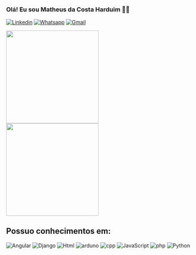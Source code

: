 ### Olá! Eu sou Matheus da Costa Harduim 👋🏽

[![Linkedin](https://img.shields.io/badge/LinkedIn-0077B5?style=for-the-badge&logo=linkedin&logoColor=white)](www.linkedin.com/in/MCHarduim)
[![Whatsapp](https://img.shields.io/badge/WhatsApp-25D366?style=for-the-badge&logo=whatsapp&logoColor=white)]()
[![Gmail](https://img.shields.io/badge/Gmail-D14836?style=for-the-badge&logo=gmail&logoColor=white)]()

<!-- ![Harduim GitHub stats](https://github-readme-stats.vercel.app/api?username=harduim300&show_icons=true&theme=tokyonight) -->
<!-- ![Harduim Githhub Percent](https://github-readme-stats.vercel.app/api/top-langs/?username=harduim300&theme=tokyonight) -->

<img src="https://github-readme-stats.vercel.app/api?username=harduim300&show_icons=true&theme=tokyonight" height="250.25rem" />
<img src="https://github-readme-stats.vercel.app/api/top-langs/?username=harduim300&theme=tokyonight" height="250.25rem" />

## Possuo conhecimentos em:
![Angular](https://img.shields.io/badge/Angular-DD0031?style=for-the-badge&logo=angular&logoColor=white)
![Django](https://img.shields.io/badge/Django-092E20?style=for-the-badge&logo=django&logoColor=white)
![Html](https://img.shields.io/badge/HTML5-E34F26?style=for-the-badge&logo=html5&logoColor=white)
![arduno](https://img.shields.io/badge/Arduino-00979D?style=for-the-badge&logo=Arduino&logoColor=white)
![cpp](https://img.shields.io/badge/C%2B%2B-00599C?style=for-the-badge&logo=c%2B%2B&logoColor=white)
![JavaScript](https://img.shields.io/badge/JavaScript-F7DF1E?style=for-the-badge&logo=javascript&logoColor=black)
![php](https://img.shields.io/badge/PHP-777BB4?style=for-the-badge&logo=php&logoColor=white)
![Python](https://img.shields.io/badge/Python-3776AB?style=for-the-badge&logo=python&logoColor=white)


<!--
**harduim300/harduim300** is a ✨ _special_ ✨ repository because its `README.md` (this file) appears on your GitHub profile.

Here are some ideas to get you started:

- 🔭 I’m currently working on ...
- 🌱 I’m currently learning ...
- 👯 I’m looking to collaborate on ...
- 🤔 I’m looking for help with ...
- 💬 Ask me about ...
- 📫 How to reach me: ...
- 😄 Pronouns: ...
- ⚡ Fun fact: ...
-->
